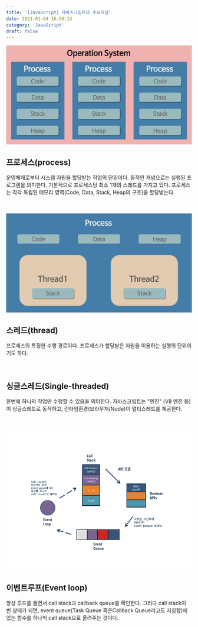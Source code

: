 ```yaml
---
title: '[JavaScript] 자바스크립트의 주요개념'
date: 2021-01-04 16:58:13
category: 'JavaScript'
draft: false
---
```


![](./images/process.png)

## 프로세스(process)

운영체제로부터 시스템 자원을 할당받는 작업의 단위이다. 동적인 개념으로는 실행된 프로그램을 의미한다. 기본적으로 프로세스당 최소 1개의 스레드를 가지고 있다. 프로세스는 각각 독립된 메모리 영역(Code, Data, Stack, Heap의 구조)을 할당받는다.
<br/>
<br/>
<br/>

![](./images/thread.png)

## 스레드(thread)

프로세스의 특정한 수행 경로이다. 프로세스가 할당받은 자원을 이용하는 실행의 단위이기도 하다.
<br/>
<br/>
<br/>

## 싱글스레드(Single-threaded)

한번에 하나의 작업만 수행할 수 있음을 의미한다. 자바스크립트는 "엔진" (V8 엔진 등)이 싱글스레드로 동작하고, 런타임환경(브라우저/Node)이 멀티스레드를 제공한다.
<br/>
<br/>
<br/>

![](./images/eventLoop_geyg.png)

## 이벤트루프(Event loop)

항상 루프를 돌면서 call stack과 callback queue를 확인한다. 그러다 call stack이 빈 상태가 되면, event queue(Task Queue 혹은Callback Queue라고도 지칭함)에 있는 함수를 하나씩 call stack으로 올려주는 것이다.
<br/>
<br/>
<br/>
